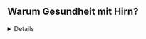 ## Warum Gesundheit mit Hirn?
<details>
Das Gehirn ist der Schlüssel zur geistigen und körperlichen Gesundheit.
Denn das Gehirn orchestriert unsere Körperfunktionen und durch das Gehirn treffen wir Entscheidungen. 
Dadurch bestimmt das Gehirn die Qualität unserer Lebenserfahrungen, unsere Routinen und damit auch unsere Lebensweise, die unsere geistige und körperliche Gesundheit beeinflusst.
Damit beginnt Gesundheit im Gehirn! Und wir tun gut daran, unser Gehirn für unsere Ziele bestmöglich einzusetzen und es zu pflegen und zu optimieren. 
Damit werden wir zu smarten Gehirnbesitzern und -benutzern.
</details>
